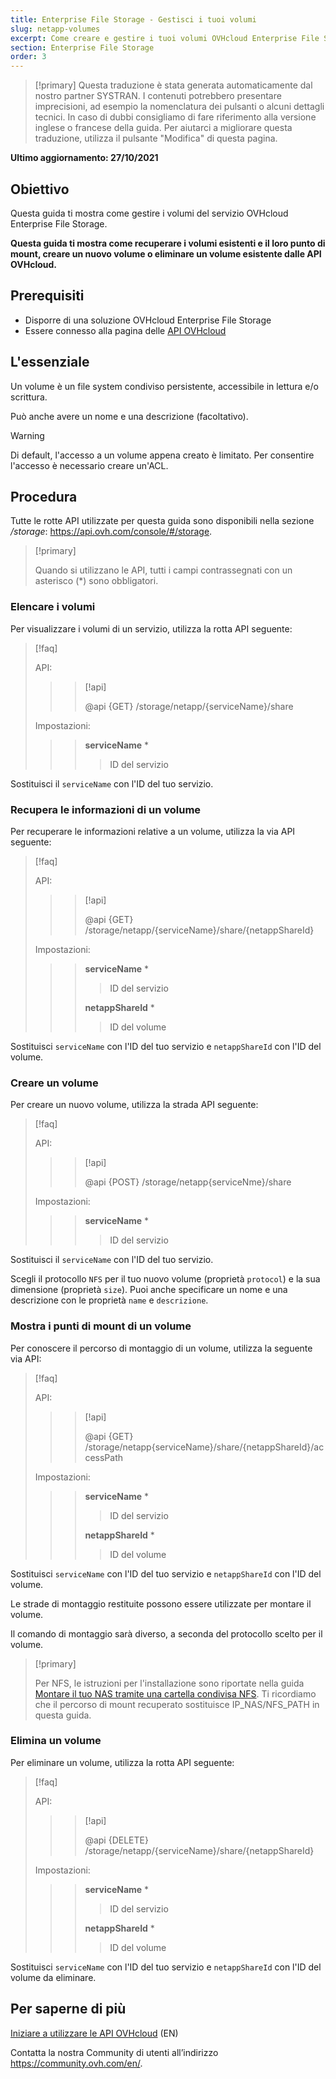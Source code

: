 ```yaml
---
title: Enterprise File Storage - Gestisci i tuoi volumi
slug: netapp-volumes
excerpt: Come creare e gestire i tuoi volumi OVHcloud Enterprise File Storage utilizzando le API OVHcloud
section: Enterprise File Storage
order: 3
---
```


> [!primary]
> Questa traduzione è stata generata automaticamente dal nostro partner SYSTRAN. I contenuti potrebbero presentare imprecisioni, ad esempio la nomenclatura dei pulsanti o alcuni dettagli tecnici. In caso di dubbi consigliamo di fare riferimento alla versione inglese o francese della guida. Per aiutarci a migliorare questa traduzione, utilizza il pulsante "Modifica" di questa pagina.
>

**Ultimo aggiornamento: 27/10/2021**

## Obiettivo

Questa guida ti mostra come gestire i volumi del servizio OVHcloud Enterprise File Storage.

**Questa guida ti mostra come recuperare i volumi esistenti e il loro punto di mount, creare un nuovo volume o eliminare un volume esistente dalle API OVHcloud.**

## Prerequisiti

- Disporre di una soluzione OVHcloud Enterprise File Storage
- Essere connesso alla pagina delle [API OVHcloud](https://api.ovh.com/)

## L'essenziale

Un volume è un file system condiviso persistente, accessibile in lettura e/o scrittura.

Può anche avere un nome e una descrizione (facoltativo).

> [!warning]
>
> Di default, l'accesso a un volume appena creato è limitato. Per consentire l'accesso è necessario creare un'ACL.
>

## Procedura

Tutte le rotte API utilizzate per questa guida sono disponibili nella sezione */storage*: <https://api.ovh.com/console/#/storage>.

> [!primary]
>
> Quando si utilizzano le API, tutti i campi contrassegnati con un asterisco (\*) sono obbligatori.
>

### Elencare i volumi

Per visualizzare i volumi di un servizio, utilizza la rotta API seguente:

> [!faq]
>
> API:
>
>> > [!api]
>> >
>> > @api {GET} /storage/netapp/{serviceName}/share
>> >
>>
>
> Impostazioni:
>
>> > **serviceName** *
>> >
>> >> ID del servizio
>> >
>

Sostituisci il `serviceName` con l'ID del tuo servizio.

### Recupera le informazioni di un volume

Per recuperare le informazioni relative a un volume, utilizza la via API seguente:

> [!faq]
>
> API:
>
>> > [!api]
>> >
>> > @api {GET} /storage/netapp/{serviceName}/share/{netappShareId}
>> >
>>
>
> Impostazioni:
>
>> > **serviceName** *
>> >
>> >> ID del servizio
>> >
>> > **netappShareId** *
>> >
>> >> ID del volume
>

Sostituisci `serviceName` con l'ID del tuo servizio e `netappShareId` con l'ID del volume.

### Creare un volume

Per creare un nuovo volume, utilizza la strada API seguente:

> [!faq]
>
> API:
>
>> > [!api]
>> >
>> > @api {POST} /storage/netapp{serviceNme}/share
>> >
>>
>
> Impostazioni:
>
>> > **serviceName** *
>> >
>> >> ID del servizio
>> >
>

Sostituisci il `serviceName` con l'ID del tuo servizio.

Scegli il protocollo `NFS` per il tuo nuovo volume (proprietà `protocol`) e la sua dimensione (proprietà `size`).
Puoi anche specificare un nome e una descrizione con le proprietà `name` e `descrizione`.

### Mostra i punti di mount di un volume

Per conoscere il percorso di montaggio di un volume, utilizza la seguente via API:

> [!faq]
>
> API:
>
>> > [!api]
>> >
>> > @api {GET} /storage/netapp{serviceName}/share/{netappShareId}/accessPath
>> >
>>
>
> Impostazioni:
>
>> > **serviceName** *
>> >
>> >> ID del servizio
>> >
>> > **netappShareId** *
>> >
>> >> ID del volume
>

Sostituisci `serviceName` con l'ID del tuo servizio e `netappShareId` con l'ID del volume.

Le strade di montaggio restituite possono essere utilizzate per montare il volume.

Il comando di montaggio sarà diverso, a seconda del protocollo scelto per il volume.  

> [!primary]
>
> Per NFS, le istruzioni per l'installazione sono riportate nella guida [Montare il tuo NAS tramite una cartella condivisa NFS](https://docs.ovh.com/it/storage/nas-nfs/).
> Ti ricordiamo che il percorso di mount recuperato sostituisce IP_NAS/NFS_PATH in questa guida.
>  

### Elimina un volume

Per eliminare un volume, utilizza la rotta API seguente:  

> [!faq]
>
> API:
>
>> > [!api]
>> >
>> > @api {DELETE} /storage/netapp/{serviceName}/share/{netappShareId}
>> >
>>
>
> Impostazioni:
>
>> > **serviceName** *
>> >
>> >> ID del servizio
>> >
>> > **netappShareId** *
>> >
>> >> ID del volume
>

Sostituisci `serviceName` con l'ID del tuo servizio e `netappShareId` con l'ID del volume da eliminare.

## Per saperne di più

[Iniziare a utilizzare le API OVHcloud](https://docs.ovh.com/gb/en/api/first-steps-with-ovh-api/) (EN)

Contatta la nostra Community di utenti all’indirizzo <https://community.ovh.com/en/>.
